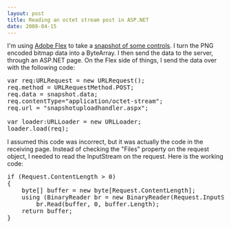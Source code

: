 ```yaml
---
layout: post
title: Reading an octet stream post in ASP.NET
date: 2008-04-15
---
```


I'm using [Adobe Flex](http://www.adobe.com/products/flex/) to take a [snapshot of some controls](http://dougmccune.com/blog/2007/06/11/imagesnapshot-class-in-flex-3-sdk/). I turn the PNG encoded bitmap data into a ByteArray. I then send the data to the server, through an ASP.NET page. On the Flex side of things, I send the data over with the following code:
  <pre class="javascript" name="code">var req:URLRequest = new URLRequest();
req.method = URLRequestMethod.POST;
req.data = snapshot.data;
req.contentType=&quot;application/octet-stream&quot;;
req.url = &quot;snapshotuploadhandler.aspx&quot;;

var loader:URLLoader = new URLLoader;
loader.load(req);</pre>

I assumed this code was incorrect, but it was actually the code in the receiving page. Instead of checking the &quot;Files&quot; property on the request object, I needed to read the InputStream on the request. Here is the working code: 

<pre class="c-sharp" name="code">if (Request.ContentLength > 0)
{
    byte[] buffer = new byte[Request.ContentLength];
    using (BinaryReader br = new BinaryReader(Request.InputStream))
        br.Read(buffer, 0, buffer.Length);
    return buffer;
}</pre>